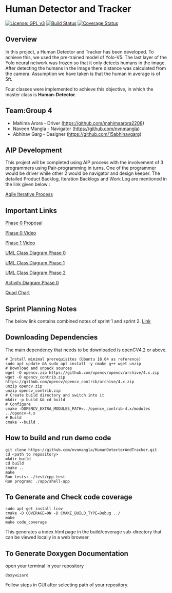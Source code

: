 # Human Detector and Tracker 
[![License: GPL v3](https://img.shields.io/badge/License-GPLv3-blue.svg)](https://www.gnu.org/licenses/gpl-3.0)
[![Build Status](https://github.com/mahimaarora2208/HumanDetecterAndTracker/actions/workflows/build_and_coveralls.yml/badge.svg)](https://github.com/mahimaarora2208/HumanDetecterAndTracker//actions/workflows/build_and_coveralls.yml)
[![Coverage Status](https://coveralls.io/repos/github/mahimaarora2208/HumanDetecterAndTracker/badge.png?branch=main)](https://coveralls.io/github/mahimaarora2208/HumanDetecterAndTracker?branch=main)
## Overview
In this project, a Human Detector and Tracker has been developed. To achieve this, we
used the pre-trained model of Yolo-V5. The last layer of the Yolo neural network was frozen so that it only detects humans in the image. After detecting the humans in the image there distance was calculated from the camera. Assumption we have taken is that the human in average is of 5ft.

Four classes were implemented to achieve this objective, in which the master class is **Human-Detector**.

## Team:Group 4

 - Mahima Arora - Driver (https://github.com/mahimaarora2208)
 - Naveen Mangla - Navigator (https://github.com/nvnmangla)
 - Abhinav Garg - Designer (https://github.com/15abhinavgarg)


## AIP Development

This project will be completed using AIP process with the involvement of 3 programmers using Pair-programming in turns. One of the programmer would be driver while other 2 would be navigator and design keeper. The detailed Product Backlog, Iteration Backlogs and Work Log are mentioned in the link given below :

[Agile Iterative Process](https://docs.google.com/spreadsheets/d/1lvFBjKfvxlf-LXtopkBy3UAMlyQPi31W/edit?usp=sharing&ouid=106728747057946217321&rtpof=true&sd=true)

## Important Links

[Phase 0 Proposal](https://drive.google.com/file/d/10hK7GmJcISf981nXX9E4CqcFHO8nGW70/view?usp=sharing)


[Phase 0 Video](https://drive.google.com/file/d/1qjiJ8MVaANbqeYgCbcMmP3CATyp1pWou/view?usp=sharing)

[Phase 1 Video](https://drive.google.com/file/d/1FNlZqDXzz6H9pJ2Tok4gB1hnIMF776Sp/view?usp=sharing)

[UML Class Diagram Phase 0](https://drive.google.com/file/d/16ZB5cMJbd44Ys_4KVa8fdSBXSPN-JB1F/view?usp=sharing)

[UML Class Diagram Phase 1](https://drive.google.com/file/d/1Ky4Y5SGkwsw3tudvV3qMJoQ9zC0JVxFh/view?usp=sharing)

[UML Class Diagram Phase 2](https://drive.google.com/file/d/1glShZYrTTs4PfVRKWUgJwSy6m5da1fdX/view?usp=sharing)

[Activity Diagram Phase 0](https://drive.google.com/file/d/1PFQ3R563C5RVZqSqUmu6HlybmQZDz23V/view?usp=sharing)

[Quad Chart](https://drive.google.com/file/d/1kqztJTiyrLfmTfumVQuHahukdQgT3-xU/view?usp=sharing)

## Sprint Planning Notes
The below link contains combined notes of sprint 1 and sprint 2.
[Link](https://docs.google.com/document/d/1r_AImnCmMG55agtjQzNZ3n2YdrxkfY6n6iax4RRetbs/edit?usp=sharing)


## Downloading Dependencies
The main dependency that needs to be downloaded is openCV4.2 or above.
```
# Install minimal prerequisites (Ubuntu 18.04 as reference)
sudo apt update && sudo apt install -y cmake g++ wget unzip
# Download and unpack sources
wget -O opencv.zip https://github.com/opencv/opencv/archive/4.x.zip
wget -O opencv_contrib.zip https://github.com/opencv/opencv_contrib/archive/4.x.zip
unzip opencv.zip
unzip opencv_contrib.zip
# Create build directory and switch into it
mkdir -p build && cd build
# Configure
cmake -DOPENCV_EXTRA_MODULES_PATH=../opencv_contrib-4.x/modules ../opencv-4.x
# Build
cmake --build .

```

## How to build and run demo code
```
git clone https://github.com/nvnmangla/HumanDetecterAndTracker.git
cd <path to repository>
mkdir build
cd build
cmake ..
make
Run tests: ./test/cpp-test
Run program: ./app/shell-app
```


## To Generate and Check code coverage
```
sudo apt-get install lcov
cmake -D COVERAGE=ON -D CMAKE_BUILD_TYPE=Debug ../
make
make code_coverage
```
This generates a index.html page in the build/coverage sub-directory that can be viewed locally in a web browser.

## To Generate Doxygen Documentation
open your terminal in your repository
```
doxywizard
```
Follow steps in GUI after selecting path of your repository.

